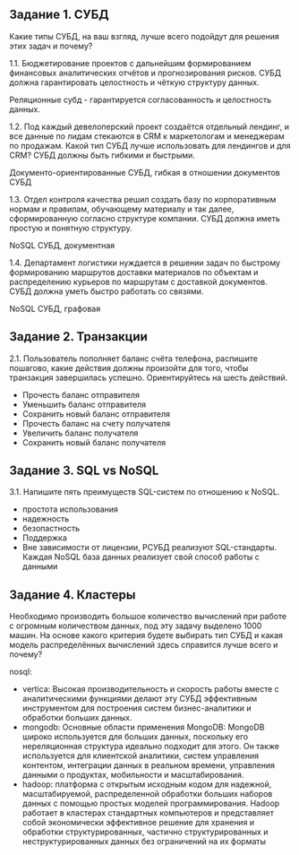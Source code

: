 ## Задание 1. СУБД
Какие типы СУБД, на ваш взгляд, лучше всего подойдут для решения этих задач и почему?

1.1. Бюджетирование проектов с дальнейшим формированием финансовых аналитических отчётов и прогнозирования рисков. СУБД должна гарантировать целостность и чёткую структуру данных.

Реляционные субд - гарантируется согласованность и целостность данных.

1.2. Под каждый девелоперский проект создаётся отдельный лендинг, и все данные по лидам стекаются в CRM к маркетологам и менеджерам по продажам. Какой тип СУБД лучше использовать для лендингов и для CRM? СУБД должны быть гибкими и быстрыми.

Документо-ориентированные СУБД, гибкая в отношении документов СУБД

1.3. Отдел контроля качества решил создать базу по корпоративным нормам и правилам, обучающему материалу и так далее, сформированную согласно структуре компании. СУБД должна иметь простую и понятную структуру.

NoSQL СУБД, документная

1.4. Департамент логистики нуждается в решении задач по быстрому формированию маршрутов доставки материалов по объектам и распределению курьеров по маршрутам с доставкой документов. СУБД должна уметь быстро работать со связями.

NoSQL СУБД, графовая

## Задание 2. Транзакции

2.1. Пользователь пополняет баланс счёта телефона, распишите пошагово, какие действия должны произойти для того, чтобы транзакция завершилась успешно. Ориентируйтесь на шесть действий.

* Прочесть баланс отправителя
* Уменьшить баланс отправителя
* Сохранить новый баланс отправителя
* Прочесть баланс на счету получателя
* Увеличить баланс получателя
* Сохранить новый баланс получателя

## Задание 3. SQL vs NoSQL

3.1. Напишите пять преимуществ SQL-систем по отношению к NoSQL.
* простота использования
* надежность
* безопастность
* Поддержка
* Вне зависимости от лицензии, РСУБД реализуют SQL-стандарты. Каждая NoSQL база данных реализует свой способ работы с данными

## Задание 4. Кластеры
Необходимо производить большое количество вычислений при работе с огромным количеством данных, под эту задачу выделено 1000 машин.
На основе какого критерия будете выбирать тип СУБД и какая модель распределённых вычислений здесь справится лучше всего и почему?

nosql: 
* vertica: Высокая производительность и скорость работы вместе с аналитическими функциями делают эту СУБД эффективным инструментом для построения систем бизнес-аналитики и обработки больших данных.
* mongodb: Основные области применения MongoDB: MongoDB широко используется для больших данных, поскольку его нереляционная структура идеально подходит для этого. Он также используется для клиентской аналитики, систем управления контентом, интеграции данных в реальном времени, управления данными о продуктах, мобильности и масштабирования.
* hadoop: платформа с открытым исходным кодом для надежной, масштабируемой, распределенной обработки больших наборов данных с помощью простых моделей программирования. Hadoop работает в кластерах стандартных компьютеров и представляет собой экономически эффективное решение для хранения и обработки структурированных, частично структурированных и неструктурированных данных без ограничений на их форматы
